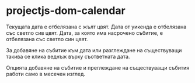 # projectjs-dom-calendar

Текущата дата е отбелязана с жълт цвят.
Дата от уикенда е отбелязана със светло сив цвят.
Дата, за която има насрочено събитие, е отбелязана със светло син цвят.

За добавяне на събитие към дата или разглеждане на съществуващи такива се клика веднъж върху съответната дата.

Опцията добавяне на събитие и преглеждане на съществуващи събития работи само в месечен изглед.

